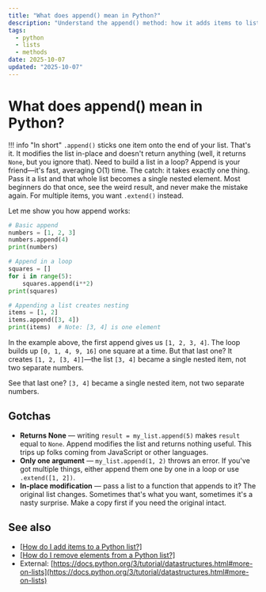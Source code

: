 ```yaml
---
title: "What does append() mean in Python?"
description: "Understand the append() method: how it adds items to lists, its performance characteristics, and common mistakes to avoid."
tags:
  - python
  - lists
  - methods
date: 2025-10-07
updated: "2025-10-07"
---
```


# What does append() mean in Python?

<!-- more -->

!!! info "In short"
    `.append()` sticks one item onto the end of your list. That's it. It modifies the list in-place and doesn't return anything (well, it returns `None`, but you ignore that). Need to build a list in a loop? Append is your friend—it's fast, averaging O(1) time. The catch: it takes exactly one thing. Pass it a list and that whole list becomes a single nested element. Most beginners do that once, see the weird result, and never make the mistake again. For multiple items, you want `.extend()` instead.

Let me show you how append works:

```python
# Basic append
numbers = [1, 2, 3]
numbers.append(4)
print(numbers)

# Append in a loop
squares = []
for i in range(5):
    squares.append(i**2)
print(squares)

# Appending a list creates nesting
items = [1, 2]
items.append([3, 4])
print(items)  # Note: [3, 4] is one element
```

In the example above, the first append gives us `[1, 2, 3, 4]`. The loop builds up `[0, 1, 4, 9, 16]` one square at a time. But that last one? It creates `[1, 2, [3, 4]]`—the list `[3, 4]` became a single nested item, not two separate numbers.

See that last one? `[3, 4]` became a single nested item, not two separate numbers.

## Gotchas

* **Returns None** — writing `result = my_list.append(5)` makes `result` equal to `None`. Append modifies the list and returns nothing useful. This trips up folks coming from JavaScript or other languages.
* **Only one argument** — `my_list.append(1, 2)` throws an error. If you've got multiple things, either append them one by one in a loop or use `.extend([1, 2])`.
* **In-place modification** — pass a list to a function that appends to it? The original list changes. Sometimes that's what you want, sometimes it's a nasty surprise. Make a copy first if you need the original intact.

## See also

* [[How do I add items to a Python list?]](./how-to-add-items-to-list.md)
* [[How do I remove elements from a Python list?]](./how-to-remove-elements-from-list.md)
* External: [https://docs.python.org/3/tutorial/datastructures.html#more-on-lists](https://docs.python.org/3/tutorial/datastructures.html#more-on-lists)

<script type="application/ld+json">
{
  "@context": "https://schema.org",
  "@type": "FAQPage",
  "mainEntity": [{
    "@type": "Question",
    "name": "What does append() mean in Python?",
    "acceptedAnswer": {
      "@type": "Answer",
      "text": ".append() sticks one item onto the end of your list. That's it. It modifies the list in-place and doesn't return anything (well, it returns None, but you ignore that). Need to build a list in a loop? Append is your friend—it's fast, averaging O(1) time. The catch: it takes exactly one thing. Pass it a list and that whole list becomes a single nested element. Most beginners do that once, see the weird result, and never make the mistake again. For multiple items, you want .extend() instead."
    }
  }]
}
</script>
